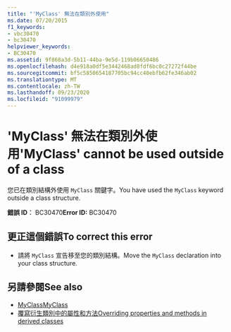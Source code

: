 ```yaml
---
title: "'MyClass' 無法在類別外使用"
ms.date: 07/20/2015
f1_keywords:
- vbc30470
- bc30470
helpviewer_keywords:
- BC30470
ms.assetid: 9f868a3d-5b11-44ba-9e5d-119b06650486
ms.openlocfilehash: d4e918a0df5e3442468ad8fdf6bc0c27272f44be
ms.sourcegitcommit: bf5c5850654187705bc94cc40ebfb62fe346ab02
ms.translationtype: MT
ms.contentlocale: zh-TW
ms.lasthandoff: 09/23/2020
ms.locfileid: "91099979"
---
```

# <a name="myclass-cannot-be-used-outside-of-a-class"></a><span data-ttu-id="0597d-102">'MyClass' 無法在類別外使用</span><span class="sxs-lookup"><span data-stu-id="0597d-102">'MyClass' cannot be used outside of a class</span></span>

<span data-ttu-id="0597d-103">您已在類別結構外使用 `MyClass` 關鍵字。</span><span class="sxs-lookup"><span data-stu-id="0597d-103">You have used the `MyClass` keyword outside a class structure.</span></span>  
  
 <span data-ttu-id="0597d-104">**錯誤 ID︰** BC30470</span><span class="sxs-lookup"><span data-stu-id="0597d-104">**Error ID:** BC30470</span></span>  
  
## <a name="to-correct-this-error"></a><span data-ttu-id="0597d-105">更正這個錯誤</span><span class="sxs-lookup"><span data-stu-id="0597d-105">To correct this error</span></span>  
  
- <span data-ttu-id="0597d-106">請將 `MyClass` 宣告移至您的類別結構。</span><span class="sxs-lookup"><span data-stu-id="0597d-106">Move the `MyClass` declaration into your class structure.</span></span>  
  
## <a name="see-also"></a><span data-ttu-id="0597d-107">另請參閱</span><span class="sxs-lookup"><span data-stu-id="0597d-107">See also</span></span>

- [<span data-ttu-id="0597d-108">MyClass</span><span class="sxs-lookup"><span data-stu-id="0597d-108">MyClass</span></span>](../programming-guide/program-structure/me-my-mybase-and-myclass.md#myclass)
- [<span data-ttu-id="0597d-109">覆寫衍生類別中的屬性和方法</span><span class="sxs-lookup"><span data-stu-id="0597d-109">Overriding properties and methods in derived classes</span></span>](../programming-guide/language-features/objects-and-classes/inheritance-basics.md#overriding-properties-and-methods-in-derived-classes)
